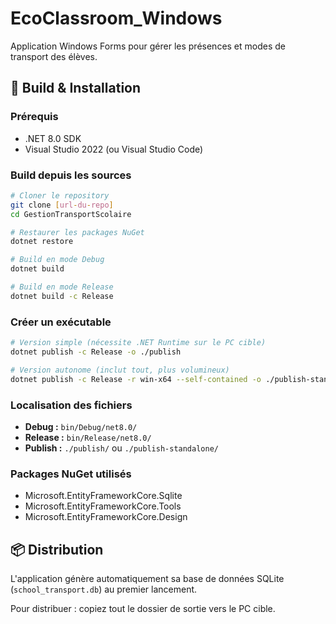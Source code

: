 # EcoClassroom_Windows

Application Windows Forms pour gérer les présences et modes de transport des élèves.

## 🚀 Build & Installation

### Prérequis
- .NET 8.0 SDK
- Visual Studio 2022 (ou Visual Studio Code)

### Build depuis les sources

```bash
# Cloner le repository
git clone [url-du-repo]
cd GestionTransportScolaire

# Restaurer les packages NuGet
dotnet restore

# Build en mode Debug
dotnet build

# Build en mode Release
dotnet build -c Release
```

### Créer un exécutable

```bash
# Version simple (nécessite .NET Runtime sur le PC cible)
dotnet publish -c Release -o ./publish

# Version autonome (inclut tout, plus volumineux)
dotnet publish -c Release -r win-x64 --self-contained -o ./publish-standalone
```

### Localisation des fichiers

- **Debug :** `bin/Debug/net8.0/`
- **Release :** `bin/Release/net8.0/`
- **Publish :** `./publish/` ou `./publish-standalone/`

### Packages NuGet utilisés

- Microsoft.EntityFrameworkCore.Sqlite
- Microsoft.EntityFrameworkCore.Tools
- Microsoft.EntityFrameworkCore.Design

## 📦 Distribution

L'application génère automatiquement sa base de données SQLite (`school_transport.db`) au premier lancement.

Pour distribuer : copiez tout le dossier de sortie vers le PC cible.
